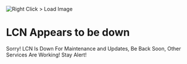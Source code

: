 ![Right Click > Load Image](https://Pepson-Systems.github.io/media/MaintenanceBanner.png)

# LCN Appears to be down
Sorry! LCN Is Down For Maintenance and Updates, Be Back Soon, Other Services Are Working! Stay Alert!

